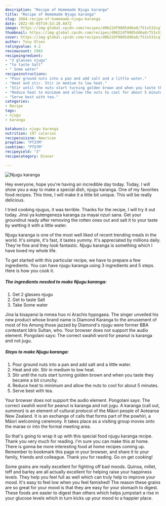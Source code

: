 ```yaml
---
description: "Recipe of Homemade Njugu karanga"
title: "Recipe of Homemade Njugu karanga"
slug: 2684-recipe-of-homemade-njugu-karanga
date: 2022-05-05T19:53:20.847Z
image: https://img-global.cpcdn.com/recipes/d0622df9085dd6a0/751x532cq70/njugu-karanga-recipe-main-photo.jpg
thumbnail: https://img-global.cpcdn.com/recipes/d0622df9085dd6a0/751x532cq70/njugu-karanga-recipe-main-photo.jpg
cover: https://img-global.cpcdn.com/recipes/d0622df9085dd6a0/751x532cq70/njugu-karanga-recipe-main-photo.jpg
author: Tony Olson
ratingvalue: 4.2
reviewcount: 2983
recipeingredient:
- "2 glasses njugu"
- "to taste Salt"
- " Some water"
recipeinstructions:
- "Pour ground nuts into a pan and add salt and a little water."
- "Heat and stir. Stir in medium to low heat."
- "Stir until the nuts start turning golden brown and when you taste they became a bit crunchy."
- "Reduce heat to minimum and allow the nuts to cool for about 5 minutes."
- "Serve best with tea."
categories:
- Recipe
tags:
- njugu
- karanga

katakunci: njugu karanga 
nutrition: 197 calories
recipecuisine: American
preptime: "PT37M"
cooktime: "PT57M"
recipeyield: "3"
recipecategory: Dinner

---
```



![Njugu karanga](https://img-global.cpcdn.com/recipes/d0622df9085dd6a0/751x532cq70/njugu-karanga-recipe-main-photo.jpg)

Hey everyone, hope you're having an incredible day today. Today, I will show you a way to make a special dish, njugu karanga. One of my favorites food recipes. This time, I will make it a little bit unique. This will be really delicious.

I tried cooking njugus, it was terrible. Thanks for the recipe, I will try it out today. Jinsi ya kutengeneza karanga za mayai nzuri sana. Get your groundnut ready after removing the rotten ones out and salt it to your taste by wetting it with a little water.

Njugu karanga is one of the most well liked of recent trending meals in the world. It's simple, it's fast, it tastes yummy. It's appreciated by millions daily. They're fine and they look fantastic. Njugu karanga is something which I have loved my whole life.


To get started with this particular recipe, we have to prepare a few ingredients. You can have njugu karanga using 3 ingredients and 5 steps. Here is how you cook it.

<!--inarticleads1-->

##### The ingredients needed to make Njugu karanga:

1. Get 2 glasses njugu
1. Get to taste Salt
1. Take  Some water


Jina la kisayansi la mmea huo ni Arachis hypogaea. The singer unveiled his new product whose brand name is Diamond Karanga to the amusement of most of his Among those jazzed by Diamond&#39;s njugu were former BBA contestant Idris Sultan, who. Your browser does not support the audio element. Pongolani says: The correct swahili word for peanut is karanga and not jugu. 

<!--inarticleads2-->

##### Steps to make Njugu karanga:

1. Pour ground nuts into a pan and add salt and a little water.
1. Heat and stir. Stir in medium to low heat.
1. Stir until the nuts start turning golden brown and when you taste they became a bit crunchy.
1. Reduce heat to minimum and allow the nuts to cool for about 5 minutes.
1. Serve best with tea.


Your browser does not support the audio element. Pongolani says: The correct swahili word for peanut is karanga and not jugu. A karanga (call out, summon) is an element of cultural protocol of the Māori people of Aotearoa New Zealand. It is an exchange of calls that forms part of the powhiri, a Māori welcoming ceremony. It takes place as a visiting group moves onto the marae or into the formal meeting area. 

So that's going to wrap it up with this special food njugu karanga recipe. Thank you very much for reading. I'm sure you can make this at home. There is gonna be more interesting food at home recipes coming up. Remember to bookmark this page in your browser, and share it to your family, friends and colleague. Thank you for reading. Go on get cooking!

Some grains are really excellent for fighting off bad moods. Quinoa, millet, teff and barley are all actually excellent for helping raise your happiness levels. They help you feel full as well which can truly help to improve your mood. It's easy to feel low when you feel famished! The reason these grains are so great for your mood is that they are easy for your stomach to digest. These foods are easier to digest than others which helps jumpstart a rise in your glucose levels which in turn kicks up your mood to a happier place.
